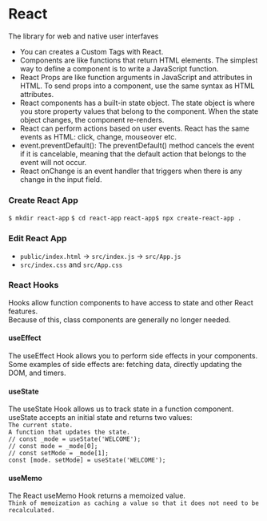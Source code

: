 # React
The library for web and native user interfaves
- You can creates a Custom Tags with React.
- Components are like functions that return HTML elements. The simplest way to define a component is to write a JavaScript function.
- React Props are like function arguments in JavaScript and attributes in HTML. To send props into a component, use the same syntax as HTML attributes.
- React components has a built-in state object. The state object is where you store property values that belong to the component. When the state object changes, the component re-renders.
- React can perform actions based on user events. React has the same events as HTML: click, change, mouseover etc.
- event.preventDefault(): The preventDefault() method cancels the event if it is cancelable, meaning that the default action that belongs to the event will not occur.
- React onChange is an event handler that triggers when there is any change in the input field.
### Create React App
`$ mkdir react-app`
`$ cd react-app`
`react-app$ npx create-react-app .`
### Edit React App
- `public/index.html` -> `src/index.js` -> `src/App.js`
- `src/index.css` and `src/App.css`

### React Hooks
Hooks allow function components to have access to state and other React features.  
Because of this, class components are generally no longer needed.
#### useEffect
The useEffect Hook allows you to perform side effects in your components.  
Some examples of side effects are: fetching data, directly updating the DOM, and timers.
#### useState
The useState Hook allows us to track state in a function component.  
useState accepts an initial state and returns two values:  
  `The current state.`  
  `A function that updates the state.`  
  `// const _mode = useState('WELCOME');`  
  `// const mode = _mode[0];`  
  `// const setMode = _mode[1];`  
  `const [mode. setMode] = useState('WELCOME');`  
#### useMemo
The React useMemo Hook returns a memoized value.  
`Think of memoization as caching a value so that it does not need to be recalculated.`  

  
